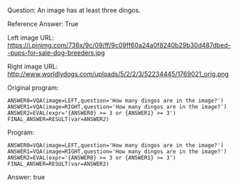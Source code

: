 Question: An image has at least three dingos.

Reference Answer: True

Left image URL: https://i.pinimg.com/736x/9c/09/ff/9c09ff60a24a0f8240b29b30d487dbed--pups-for-sale-dog-breeders.jpg

Right image URL: http://www.worldlydogs.com/uploads/5/2/2/3/52234445/1769021_orig.png

Original program:

```
ANSWER0=VQA(image=LEFT,question='How many dingos are in the image?')
ANSWER1=VQA(image=RIGHT,question='How many dingos are in the image?')
ANSWER2=EVAL(expr='{ANSWER0} >= 3 or {ANSWER1} >= 3')
FINAL_ANSWER=RESULT(var=ANSWER2)
```
Program:

```
ANSWER0=VQA(image=LEFT,question='How many dingos are in the image?')
ANSWER1=VQA(image=RIGHT,question='How many dingos are in the image?')
ANSWER2=EVAL(expr='{ANSWER0} >= 3 or {ANSWER1} >= 3')
FINAL_ANSWER=RESULT(var=ANSWER2)
```
Answer: true

